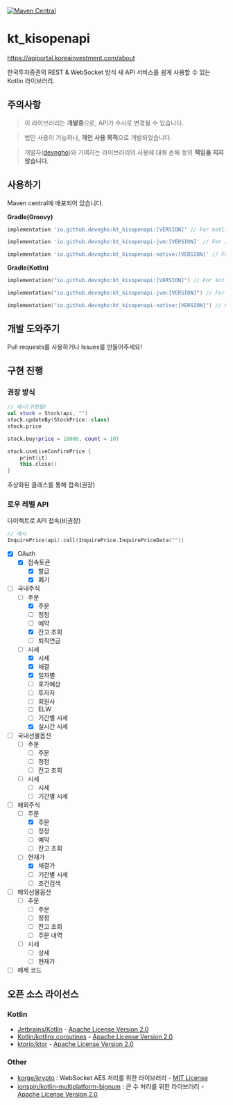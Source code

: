 [![Maven Central](https://maven-badges.herokuapp.com/maven-central/io.github.devngho/kt_kisopenapi/badge.svg)](https://maven-badges.herokuapp.com/maven-central/io.github.devngho/kt_kisopenapi)
# kt_kisopenapi

https://apiportal.koreainvestment.com/about

한국투자증권의 REST & WebSocket 방식 새 API 서비스를 쉽게 사용할 수 있는 Kotlin 라이브러리.

## 주의사항
> 이 라이브러리는 **개발중**으로, API가 수시로 변경될 수 있습니다.

> 법인 사용이 가능하나, **개인 사용 목적**으로 개발되었습니다.

> 개발자([devngho](https://github.com/devngho))와 기여자는 라이브러리의 사용에 대해 손해 등의 **책임을 지지 않습니다**.

## 사용하기
Maven central에 배포되어 있습니다.

**Gradle(Groovy)**
```groovy
implementation 'io.github.devngho:kt_kisopenapi:[VERSION]' // For kotlin multiplatform

implementation 'io.github.devngho:kt_kisopenapi-jvm:[VERSION]' // For JVM

implementation 'io.github.devngho:kt_kisopenapi-native:[VERSION]' // For kotlin multiplatform native
```
**Gradle(Kotlin)**
```kotlin
implementation("io.github.devngho:kt_kisopenapi:[VERSION]") // For kotlin multiplatform

implementation("io.github.devngho:kt_kisopenapi-jvm:[VERSION]") // For JVM

implementation("io.github.devngho:kt_kisopenapi-native:[VERSION]") // For kotlin multiplatform native
```
## 개발 도와주기
Pull requests를 사용하거나 Issues를 만들어주세요!
## 구현 진행
### 권장 방식
```kotlin
// 예시(구현됨)
val stock = Stock(api, "")
stock.updateBy(StockPrice::class)
stock.price

stock.buy(price = 10000, count = 10)

stock.useLiveConfirmPrice {
    print(it)
    this.close()
}


```
추상화된 클래스를 통해 접속(권장)
### 로우 레벨 API
다이렉트로 API 접속(비권장)
```kotlin
// 예시
InquirePrice(api).call(InquirePrice.InquirePriceData(""))
```
- [x] OAuth
  - [x] 접속토큰
      - [x] 발급
      - [x] 폐기
- [ ] 국내주식
    - [ ] 주문
      - [x] 주문
      - [ ] 정정
      - [ ] 예약
      - [x] 잔고 조회
      - [ ] 퇴직연금
    - [ ] 시세
      - [x] 시세
      - [x] 체결
      - [x] 일자별
      - [ ] 호가예상
      - [ ] 투자자
      - [ ] 회원사
      - [ ] ELW
      - [ ] 기간별 시세
      - [x] 실시간 시세
- [ ] 국내선물옵션
    - [ ] 주문
        - [ ] 주문 
        - [ ] 정정
        - [ ] 잔고 조회
    - [ ] 시세
        - [ ] 시세
        - [ ] 기간별 시세
- [ ] 해외주식
  - [ ] 주문
    - [x] 주문
    - [ ] 정정
    - [ ] 예약
    - [ ] 잔고 조회
  - [ ] 현재가
    - [x] 체결가
    - [ ] 기간별 시세
    - [ ] 조건검색
- [ ] 해외선물옵션
    - [ ] 주문
        - [ ] 주문
        - [ ] 정정
        - [ ] 잔고 조회
        - [ ] 주문 내역
    - [ ] 시세
        - [ ] 상세
        - [ ] 현재가
- [ ] 예제 코드

## 오픈 소스 라이선스
### Kotlin
- [Jetbrains/Kotlin](https://github.com/JetBrains/kotlin) - [Apache License Version 2.0](https://github.com/JetBrains/kotlin/blob/master/license/LICENSE.txt)
- [Kotlin/kotlinx.coroutines](https://github.com/Kotlin/kotlinx.coroutines) - [Apache License Version 2.0](https://github.com/Kotlin/kotlinx.coroutines/blob/master/LICENSE.txt)
- [ktorio/ktor](https://github.com/ktorio/ktor) - [Apache License Version 2.0](https://github.com/ktorio/ktor/blob/main/LICENSE)
### Other
- [korge/krypto](https://github.com/korlibs/korge/tree/main/krypto) : WebSocket AES 처리를 위한 라이브러리 - [MIT License](https://github.com/korlibs/korge/blob/main/krypto/LICENSE)
- [ionspin/kotlin-multiplatform-bignum](http://github.com/ionspin/kotlin-multiplatform-bignum/) : 큰 수 처리를 위한 라이브러리 - [Apache License Version 2.0](https://github.com/ionspin/kotlin-multiplatform-bignum/blob/main/LICENSE)